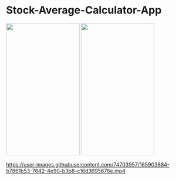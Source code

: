 # Stock-Average-Calculator-App


 <img src="https://user-images.githubusercontent.com/74703957/163762820-badc69d0-7282-4f1f-94f7-75f94bfa2f51.png" width="200" height="360" /> <img src="https://user-images.githubusercontent.com/74703957/163762827-eaf259b9-d5f7-46c3-b57a-48a885bb392b.png" width="200" height="360" />



https://user-images.githubusercontent.com/74703957/165903884-b7861b53-7642-4e90-b3b8-c16d3695676e.mp4
